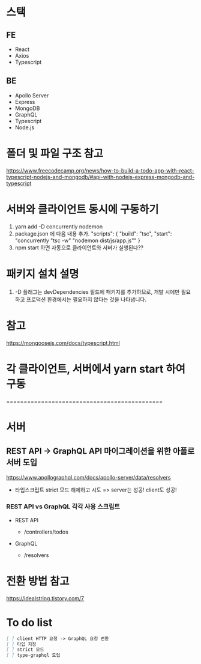 # 스택
## FE
- React
- Axios
- Typescript

## BE
- Apollo Server
- Express
- MongoDB
- GraphQL
- Typescript
- Node.js

# 폴더 및 파일 구조 참고

https://www.freecodecamp.org/news/how-to-build-a-todo-app-with-react-typescript-nodejs-and-mongodb/#api-with-nodejs-express-mongodb-and-typescript

# 서버와 클라이언트 동시에 구동하기

1. yarn add -D concurrently nodemon
2. package.json 에 다음 내용 추가.
   "scripts": {
   "build": "tsc",
   "start": "concurrently \"tsc -w\" \"nodemon dist/js/app.js\""
   }
3. npm start 하면 자동으로 클라이언트와 서버가 실행된다??

# 패키지 설치 설명
1. -D 플래그는 devDependencies 필드에 패키지를 추가하므로, 개발 시에만 필요하고 프로덕션 환경에서는 필요하지 않다는 것을 나타냅니다.

# 참고
https://mongoosejs.com/docs/typescript.html

# 각 클라이언트, 서버에서 yarn start 하여 구동


=============================================
# 서버
## REST API -> GraphQL API 마이그레이션을 위한 아폴로서버 도입
https://www.apollographql.com/docs/apollo-server/data/resolvers

- 타입스크립트 strict 모드 해제하고 시도 => server는 성공! client도 성공!

### REST API vs GraphQL 각각 사용 스크립트
- REST API
  - /controllers/todos

- GraphQL
  - /resolvers


# 전환 방법 참고
https://idealstring.tistory.com/7


# To do list
```markdown
[ ] client HTTP 요청 -> GraphQL 요청 변환
[ ] 타입 지정
[ ] strict 모드
[ ] type-graphql 도입
```